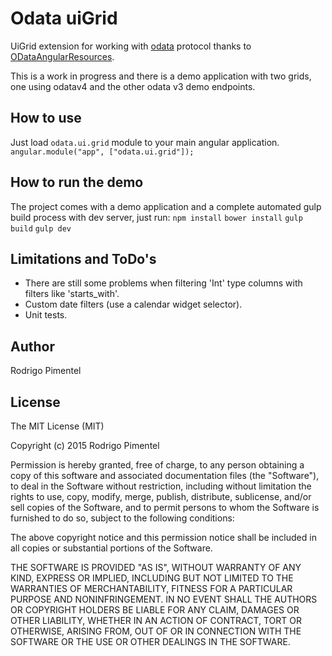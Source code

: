 # Odata uiGrid
UiGrid extension for working with [odata](http://www.odata.org/) protocol thanks to
[ODataAngularResources](https://github.com/devnixs/ODataAngularResources).

This is a work in progress and there is a demo application with two grids,
one using odatav4 and the other odata v3 demo endpoints.

## How to use
Just load `odata.ui.grid` module to your main angular application.
```angular.module("app", ["odata.ui.grid"]);```

## How to run the demo
The project comes with a demo application and a complete automated gulp build process with dev server, just run:
```npm install```
```bower install```
```gulp build```
```gulp dev```

## Limitations and ToDo's
- There are still some problems when filtering 'Int' type columns with filters like 'starts_with'.
- Custom date filters (use a calendar widget selector).
- Unit tests.

## Author
Rodrigo Pimentel

## License
The MIT License (MIT)

Copyright (c) 2015 Rodrigo Pimentel

Permission is hereby granted, free of charge, to any person obtaining a copy
of this software and associated documentation files (the "Software"), to deal
in the Software without restriction, including without limitation the rights
to use, copy, modify, merge, publish, distribute, sublicense, and/or sell
copies of the Software, and to permit persons to whom the Software is
furnished to do so, subject to the following conditions:

The above copyright notice and this permission notice shall be included in all
copies or substantial portions of the Software.

THE SOFTWARE IS PROVIDED "AS IS", WITHOUT WARRANTY OF ANY KIND, EXPRESS OR
IMPLIED, INCLUDING BUT NOT LIMITED TO THE WARRANTIES OF MERCHANTABILITY,
FITNESS FOR A PARTICULAR PURPOSE AND NONINFRINGEMENT. IN NO EVENT SHALL THE
AUTHORS OR COPYRIGHT HOLDERS BE LIABLE FOR ANY CLAIM, DAMAGES OR OTHER
LIABILITY, WHETHER IN AN ACTION OF CONTRACT, TORT OR OTHERWISE, ARISING FROM,
OUT OF OR IN CONNECTION WITH THE SOFTWARE OR THE USE OR OTHER DEALINGS IN THE
SOFTWARE.
